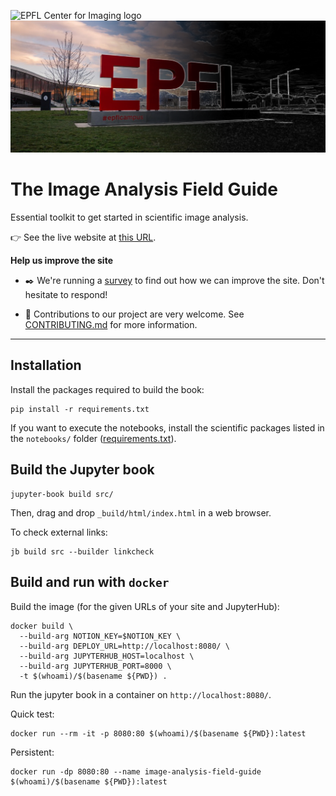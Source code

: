 ![EPFL Center for Imaging logo](https://imaging.epfl.ch/resources/logo-for-gitlab.svg)
![screenshot](./src/images/epfl.png)
# The Image Analysis Field Guide

Essential toolkit to get started in scientific image analysis.

👉 See the live website at [this URL](https://imaging.epfl.ch/field-guide/).

**Help us improve the site**

- ✒️ We're running a [survey](https://docs.google.com/forms/d/e/1FAIpQLScl3ho-P_F_vO-wSG1CLJCkxEipImF0cQuY_l_o12CRWbKp0Q/viewform?usp=sf_link) to find out how we can improve the site. Don't hesitate to respond!

- 🤝 Contributions to our project are very welcome. See [CONTRIBUTING.md](./CONTRIBUTING.md) for more information.

-------------------------

## Installation

Install the packages required to build the book:

```
pip install -r requirements.txt
```

If you want to execute the notebooks, install the scientific packages listed in the `notebooks/` folder ([requirements.txt](src/sections/exploring_further/notebook_case_studies/notebooks/requirements.txt)).

## Build the Jupyter book

```
jupyter-book build src/
```

Then, drag and drop `_build/html/index.html` in a web browser.

To check external links:

```
jb build src --builder linkcheck
```

## Build and run with `docker`

Build the image (for the given URLs of your site and JupyterHub):

```
docker build \
  --build-arg NOTION_KEY=$NOTION_KEY \
  --build-arg DEPLOY_URL=http://localhost:8080/ \
  --build-arg JUPYTERHUB_HOST=localhost \
  --build-arg JUPYTERHUB_PORT=8000 \
  -t $(whoami)/$(basename ${PWD}) .
```

Run the jupyter book in a container on `http://localhost:8080/`.

Quick test:

```
docker run --rm -it -p 8080:80 $(whoami)/$(basename ${PWD}):latest
```

Persistent:

```
docker run -dp 8080:80 --name image-analysis-field-guide $(whoami)/$(basename ${PWD}):latest
```